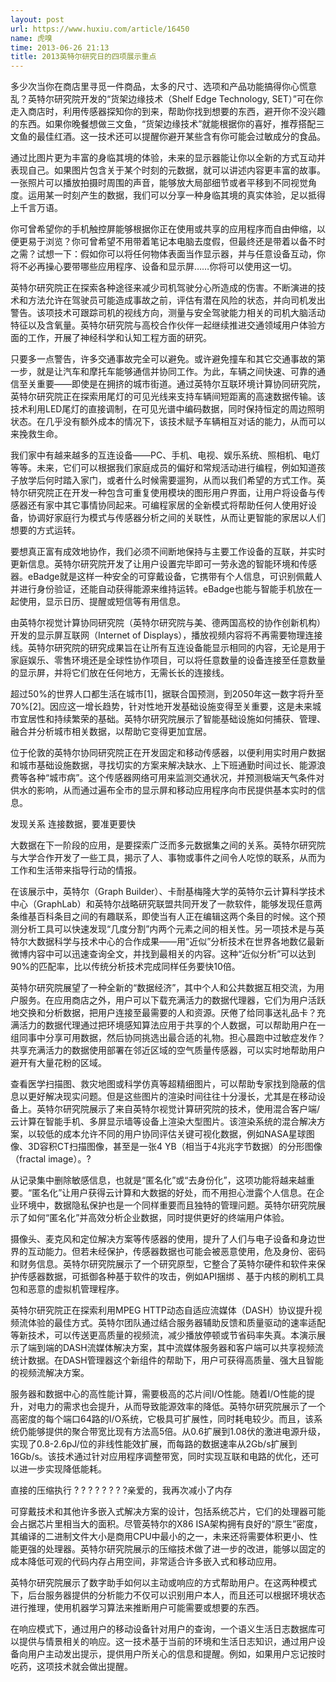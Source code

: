 ```yaml
---
layout: post
url: https://www.huxiu.com/article/16450
name: 虎嗅
time: 2013-06-26 21:13
title: 2013英特尔研究日的四项展示重点
---
```

多少次当你在商店里寻觅一件商品，太多的尺寸、选项和产品功能搞得你心慌意乱？英特尔研究院开发的“货架边缘技术（Shelf Edge Technology, SET）”可在你走入商店时，利用传感器探知你的到来，帮助你找到想要的东西，避开你不没兴趣的东西。如果你晚餐想做三文鱼，“货架边缘技术”就能根据你的喜好，推荐搭配三文鱼的最佳红酒。这一技术还可以提醒你避开某些含有你可能会过敏成分的食品。

通过比图片更为丰富的身临其境的体验，未来的显示器能让你以全新的方式互动并表现自己。如果图片包含关于某个时刻的元数据，就可以讲述内容更丰富的故事。一张照片可以播放拍摄时周围的声音，能够放大局部细节或者平移到不同视觉角度。运用某一时刻产生的数据，我们可以分享一种身临其境的真实体验，足以抵得上千言万语。

你可曾希望你的手机触控屏能够根据你正在使用或共享的应用程序而自由伸缩，以便更易于浏览？你可曾希望不用带着笔记本电脑去度假，但最终还是带着以备不时之需？试想一下：假如你可以将任何物体表面当作显示器，并与任意设备互动，你将不必再操心要带哪些应用程序、设备和显示屏……你将可以使用这一切。

英特尔研究院正在探索各种途径来减少司机驾驶分心所造成的伤害。不断演进的技术和方法允许在驾驶员可能造成事故之前，评估有潜在风险的状态，并向司机发出警告。该项技术可跟踪司机的视线方向，测量与安全驾驶能力相关的司机大脑活动特征以及含氧量。英特尔研究院与高校合作伙伴一起继续推进交通领域用户体验方面的工作，开展了神经科学和认知工程方面的研究。

只要多一点警告，许多交通事故完全可以避免。或许避免撞车和其它交通事故的第一步，就是让汽车和摩托车能够通信并协同工作。为此，车辆之间快速、可靠的通信至关重要——即使是在拥挤的城市街道。通过英特尔互联环境计算协同研究院，英特尔研究院正在探索用尾灯的可见光线来支持车辆间短距离的高速数据传输。该技术利用LED尾灯的直接调制，在可见光谱中编码数据，同时保持恒定的周边照明状态。在几乎没有额外成本的情况下，该技术赋予车辆相互对话的能力，从而可以来挽救生命。

我们家中有越来越多的互连设备——PC、手机、电视、娱乐系统、照相机、电灯等等。未来，它们可以根据我们家庭成员的偏好和常规活动进行编程，例如知道孩子放学后何时踏入家门，或者什么时候需要遛狗，从而以我们希望的方式工作。英特尔研究院正在开发一种包含可重复使用模块的图形用户界面，让用户将设备与传感器还有家中其它事情协同起来。可编程家居的全新模式将帮助任何人使用好设备，协调好家庭行为模式与传感器分析之间的关联性，从而让更智能的家居以人们想要的方式运转。

要想真正富有成效地协作，我们必须不间断地保持与主要工作设备的互联，并实时更新信息。英特尔研究院开发了让用户设置完毕即可一劳永逸的智能环境和传感器。eBadge就是这样一种安全的可穿戴设备，它携带有个人信息，可识别佩戴人并进行身份验证，还能自动获得能源来维持运转。eBadge也能与智能手机放在一起使用，显示日历、提醒或短信等有用信息。

由英特尔视觉计算协同研究院（英特尔研究院与美、德两国高校的协作创新机构）开发的显示屏互联网（Internet of Displays），播放视频内容将不再需要物理连接线。英特尔研究院的研究成果旨在让所有互连设备能显示相同的内容，无论是用于家庭娱乐、零售环境还是全球性协作项目，可以将任意数量的设备连接至任意数量的显示屏，并将它们放在任何地方，无需长长的连接线。

超过50%的世界人口都生活在城市[1]，据联合国预测，到2050年这一数字将升至70%[2]。因应这一增长趋势，针对性地开发基础设施变得至关重要，这是未来城市宜居性和持续繁荣的基础。英特尔研究院展示了智能基础设施如何捕获、管理、融合并分析城市相关数据，以帮助它变得更加宜居。

位于伦敦的英特尔协同研究院正在开发固定和移动传感器，以便利用实时用户数据和城市基础设施数据，寻找切实的方案来解决缺水、上下班通勤时间过长、能源浪费等各种“城市病”。这个传感器网络可用来监测交通状况，并预测极端天气条件对供水的影响，从而通过遍布全市的显示屏和移动应用程序向市民提供基本实时的信息。

发现关系 连接数据，要准更要快

大数据在下一阶段的应用，是要探索广泛而多元数据集之间的关系。英特尔研究院与大学合作开发了一些工具，揭示了人、事物或事件之间令人吃惊的联系，从而为工作和生活带来指导行动的情报。

在该展示中，英特尔（Graph Builder）、卡耐基梅隆大学的英特尔云计算科学技术中心（GraphLab）和英特尔战略研究联盟共同开发了一款软件，能够发现任意两条维基百科条目之间的有趣联系，即使当有人正在编辑这两个条目的时候。这个预测分析工具可以快速发现“几度分割”内两个元素之间的相关性。另一项技术是与英特尔大数据科学与技术中心的合作成果——用“近似”分析技术在世界各地数亿最新微博内容中可以迅速查询全文，并找到最相关的内容。这种“近似分析”可以达到90%的匹配率，比以传统分析技术完成同样任务要快10倍。

英特尔研究院展望了一种全新的“数据经济”，其中个人和公共数据互相交流，为用户服务。在应用商店之外，用户可以下载充满活力的数据代理器，它们为用户活跃地交换和分析数据，把用户连接至最需要的人和资源。厌倦了给同事送礼品卡？充满活力的数据代理通过把环境感知算法应用于共享的个人数据，可以帮助用户在一组同事中分享可用数据，然后协同挑选出最合适的礼物。担心晨跑中过敏症发作？共享充满活力的数据使用部署在邻近区域的空气质量传感器，可以实时地帮助用户避开有大量花粉的区域。

查看医学扫描图、救灾地图或科学仿真等超精细图片，可以帮助专家找到隐蔽的信息以更好解决现实问题。但是这些图片的渲染时间往往十分漫长，尤其是在移动设备上。英特尔研究院展示了来自英特尔视觉计算研究院的技术，使用混合客户端/云计算在智能手机、多屏显示墙等设备上渲染大型图片。该渲染系统的混合解决方案，以较低的成本允许不同的用户协同评估关键可视化数据，例如NASA星球图像、3D容积CT扫描图像，甚至是一张4 YB（相当于4兆兆字节数据）的分形图像（fractal image）。?

从记录集中删除敏感信息，也就是“匿名化”或“去身份化”，这项功能将越来越重要。“匿名化”让用户获得云计算和大数据的好处，而不用担心泄露个人信息。在企业环境中，数据隐私保护也是一个同样重要而且独特的管理问题。英特尔研究院展示了如何“匿名化”并高效分析企业数据，同时提供更好的终端用户体验。

摄像头、麦克风和定位解决方案等传感器的使用，提升了人们与电子设备和身边世界的互动能力。但若未经保护，传感器数据也可能会被恶意使用，危及身份、密码和财务信息。英特尔研究院展示了一个研究原型，它整合了英特尔硬件和软件来保护传感器数据，可抵御各种基于软件的攻击，例如API捆绑 、基于内核的刷机工具包和恶意的虚拟机管理程序。

英特尔研究院正在探索利用MPEG HTTP动态自适应流媒体（DASH）协议提升视频流体验的最佳方式。英特尔团队通过结合服务器辅助反馈和质量驱动的速率适配等新技术，可以传送更高质量的视频流，减少播放停顿或节省码率失真。本演示展示了端到端的DASH流媒体解决方案，其中流媒体服务器和客户端可以共享视频流统计数据。在DASH管理器这个新组件的帮助下，用户可获得高质量、强大且智能的视频流解决方案。

服务器和数据中心的高性能计算，需要极高的芯片间I/O性能。随着I/O性能的提升，对电力的需求也会提升，从而导致能源效率的降低。英特尔研究院展示了一个高密度的每个端口64路的I/O系统，它极具可扩展性，同时耗电较少。而且，该系统仍能够提供的聚合带宽比现有方法高5倍。从0.6扩展到1.08伏的激进电源升级，实现了0.8-2.6pJ/位的非线性能效扩展，而每路的数据速率从2Gb/s扩展到16Gb/s。该技术通过针对应用程序调整带宽，同时实现互联和电路的优化，还可以进一步实现降低能耗。

直接的压缩执行 ? ? ? ? ? ? ? ?亲爱的，我再次减小了内存

可穿戴技术和其他许多嵌入式解决方案的设计，包括系统芯片，它们的处理器可能会占据芯片里相当大的面积。尽管英特尔的X86 ISA架构拥有良好的“原生”密度，其编译的二进制文件大小是商用CPU中最小的之一，未来还将需要体积更小、性能更强的处理器。英特尔研究院展示的压缩技术做了进一步的改进，能够以固定的成本降低可观的代码内存占用空间，非常适合许多嵌入式和移动应用。

英特尔研究院展示了数字助手如何以主动或响应的方式帮助用户。在这两种模式下，后台服务器提供的分析能力不仅可以识别用户本人，而且还可以根据环境状态进行推理，使用机器学习算法来推断用户可能需要或想要的东西。

在响应模式下，通过用户的移动设备针对用户的查询，一个语义生活日志数据库可以提供与情景相关的响应。这一技术基于当前的环境和生活日志知识，通过用户设备向用户主动发出提示，提供用户所关心的信息和提醒。例如，如果用户忘记按时吃药，这项技术就会做出提醒。

